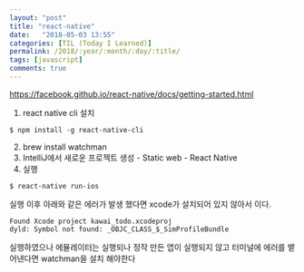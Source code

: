 ```yaml
---
layout: "post"
title: "react-native"
date:   "2018-05-03 13:55"
categories: [TIL (Today I Learned)]
permalink: /2018/:year/:month/:day/:title/
tags: [javascript]
comments: true
---
```

https://facebook.github.io/react-native/docs/getting-started.html

1. react native cli 설치  
```
$ npm install -g react-native-cli
```
2. brew install watchman
3. IntelliJ에서 새로운 프로젝트 생성 - Static web - React Native
4. 실행
```
$ react-native run-ios
```
실행 이후 아래와 같은 에러가 발생 했다면 xcode가 설치되어 있지 않아서 이다.  
```
Found Xcode project kawai_todo.xcodeproj
dyld: Symbol not found: _OBJC_CLASS_$_SimProfileBundle
```

실행하였으나 에뮬레이터는 실행되나 정작 만든 앱이 실행되지 않고 터미널에 에러를 뱉어낸다면 watchman을 설치 해야한다  
